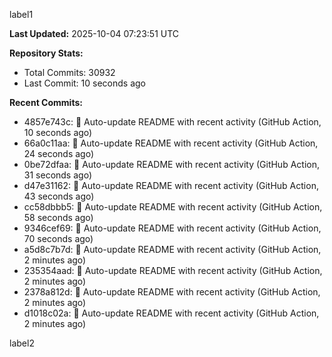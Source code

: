 
label1 
<!-- ACTIVITY_START -->
**Last Updated:** 2025-10-04 07:23:51 UTC

**Repository Stats:**
- Total Commits: 30932
- Last Commit: 10 seconds ago

**Recent Commits:**
- 4857e743c: 🤖 Auto-update README with recent activity (GitHub Action, 10 seconds ago)
- 66a0c11aa: 🤖 Auto-update README with recent activity (GitHub Action, 24 seconds ago)
- 0be72dfaa: 🤖 Auto-update README with recent activity (GitHub Action, 31 seconds ago)
- d47e31162: 🤖 Auto-update README with recent activity (GitHub Action, 43 seconds ago)
- cc58dbbb5: 🤖 Auto-update README with recent activity (GitHub Action, 58 seconds ago)
- 9346cef69: 🤖 Auto-update README with recent activity (GitHub Action, 70 seconds ago)
- a5d8c7b7d: 🤖 Auto-update README with recent activity (GitHub Action, 2 minutes ago)
- 235354aad: 🤖 Auto-update README with recent activity (GitHub Action, 2 minutes ago)
- 2378a812d: 🤖 Auto-update README with recent activity (GitHub Action, 2 minutes ago)
- d1018c02a: 🤖 Auto-update README with recent activity (GitHub Action, 2 minutes ago)
<!-- ACTIVITY_END -->

label2
